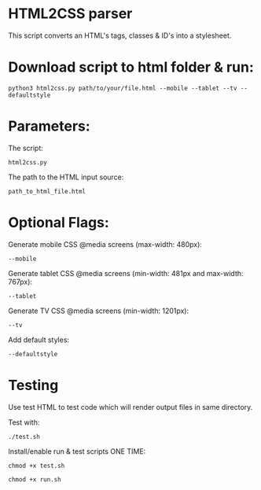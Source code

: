 # HTML2CSS parser
This script converts an HTML's tags, classes & ID's into a stylesheet.

# Download script to html folder & run:
```
python3 html2css.py path/to/your/file.html --mobile --tablet --tv --defaultstyle
```
    
# Parameters:
The script:
```
html2css.py
```

The path to the HTML input source: 
```
path_to_html_file.html
```

# Optional Flags:
Generate mobile CSS @media screens (max-width: 480px):
```
--mobile
```

Generate tablet CSS @media screens (min-width: 481px and max-width: 767px):
```
--tablet
```

Generate TV CSS @media screens (min-width: 1201px):
```    
--tv
```

Add default styles:
```    
--defaultstyle
```

# Testing
Use test HTML to test code which will render output files in same directory.

Test with:
```
./test.sh
```

Install/enable run & test scripts ONE TIME:
```
chmod +x test.sh
```
```
chmod +x run.sh
```